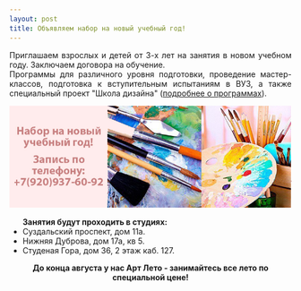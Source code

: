 ```yaml
---
layout: post
title: Объявляем набор на новый учебный год!
---
```

<p align="justify">Приглашаем взроcлых и детей от 3-х лет на занятия в новом учебном году. Заключаем договора на обучение. <br/>
Программы для различного уровня подготовки, проведение мастер-классов, подготовка к вступительным испытаниям в ВУЗ, а также специальный проект "Школа дизайна" (<a href="/programm/">подробнее о программах</a>).</p>
<center><img src="/img/post/2016-07-15/new-season.jpg" alt="Арт Портал новый учебный год"></center>
<p><ul><strong>Занятия будут проходить в студиях:</strong>
<li>Суздальский проспект, дом 11а.</li>
<li>Нижняя Дуброва, дом 17а, кв 5.</li>
<li>Студеная Гора, дом 36, 2 этаж каб. 127.</li>
</ul></p>
<center><strong>До конца августа у нас Арт Лето - занимайтесь все лето по специальной цене!</strong></center>


